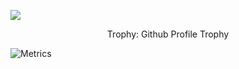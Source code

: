 <!--   profile-green-animate -->
![](./profile-3d-contrib/profile-green-animate.svg)

<div align="center">
<summary>Trophy: Github Profile Trophy</summary>
</div>

<!--<p align="center"> 
<a href="https://github.com/ryo-ma/github-profile-trophy"><img src="https://github-profile-trophy.vercel.app/?username=mkhululincube" alt="Mkhululi Ncube" /></a>
</p>-->


![Metrics](https://metrics.lecoq.io/mkhululincube?template=classic&base.indepth=true&languages=1&lines=1&habits=1&repositories=1&achievements=1&notable=1&introduction=1&base=header%2C%20activity%2C%20community%2C%20repositories%2C%20metadata&base.indepth=true&base.hireable=false&base.skip=false&repositories.batch=100&repositories.forks=false&repositories.affiliations=owner&languages=false&languages.limit=8&languages.threshold=0%25&languages.other=false&languages.colors=github&languages.sections=most-used&languages.indepth=false&languages.analysis.timeout=15&languages.analysis.timeout.repositories=7.5&languages.categories=markup%2C%20programming&languages.recent.categories=markup%2C%20programming&languages.recent.load=300&languages.recent.days=14&lines=false&lines.sections=base&lines.repositories.limit=4&lines.history.limit=1&habits=false&habits.from=200&habits.days=14&habits.facts=true&habits.charts=false&habits.charts.type=classic&habits.trim=false&habits.languages.limit=8&habits.languages.threshold=0%25&repositories=false&repositories.pinned=0&repositories.starred=0&repositories.random=0&repositories.order=featured%2C%20pinned%2C%20starred%2C%20random&achievements=false&achievements.threshold=C&achievements.secrets=true&achievements.display=detailed&achievements.limit=0&notable=false&notable.from=organization&notable.repositories=false&notable.indepth=false&notable.types=commit&notable.self=false&introduction=false&introduction.title=true&config.timezone=America%2FLos_Angeles&config.octicon=true)
